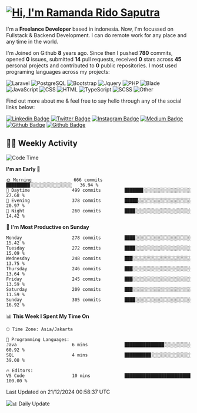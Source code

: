 # [![Hi, I'm Ramanda Rido Saputra](https://readme-typing-svg.herokuapp.com?size=24&vCenter=true&lines=%F0%9F%91%8B+Hi%2C+I'm+Ramanda+Rido+Saputra+;%F0%9F%92%BB+Fullstack+Web+Developer+)](https://git.io/typing-svg)

I'm a **Freelance Developer** based in indonesia. Now, I'm focussed on Fullstack & Backend Development. I can do remote work for any place and any time in the world.

I'm Joined on Github **8** years ago. Since then I pushed **780** commits, opened **0** issues, submitted **14** pull requests, received **0** stars across **45** personal projects and contributed to **0** public repositories.
I most used programing languages across my projects:

![Laravel](https://img.shields.io/badge/Laravel-FF2D20?flat&logo=laravel&logoColor=white)
![PostgreSQL](https://img.shields.io/badge/PostgreSQL-316192?flat&logo=postgresql&logoColor=white)
![Bootstrap](https://img.shields.io/badge/Bootstrap-563D7C?flat&logo=bootstrap&logoColor=white)
![Jquery](https://img.shields.io/badge/jQuery-0769AD?flat&logo=jquery&logoColor=white)
![PHP](https://img.shields.io/badge/-PHP-%234F5D95?style=flat&logo=PHP&logoColor=white)
![Blade](https://img.shields.io/badge/-Blade-%23f7523f?style=flat&logo=Blade&logoColor=white)
![JavaScript](https://img.shields.io/badge/-JavaScript-%23f1e05a?style=flat&logo=JavaScript&logoColor=white)
![CSS](https://img.shields.io/badge/-CSS-%23663399?style=flat&logo=CSS&logoColor=white)
![HTML](https://img.shields.io/badge/-HTML-%23e34c26?style=flat&logo=HTML&logoColor=white)
![TypeScript](https://img.shields.io/badge/-TypeScript-%233178c6?style=flat&logo=TypeScript&logoColor=white)
![SCSS](https://img.shields.io/badge/-SCSS-%23c6538c?style=flat&logo=SCSS&logoColor=white)
![Other](https://img.shields.io/badge/-Other-%23ededed?style=flat&logo=Other&logoColor=white)

Find out more about me & feel free to say hello through any of the social links below:

[![Linkedin Badge](https://img.shields.io/badge/-ramandaaridogh-blue?style=flat&logo=Linkedin&logoColor=white&link=https://www.linkedin.com/in/ramanda-rido-saputra/)](https://www.linkedin.com/in/ramanda-rido-saputra/)
[![Twitter Badge](https://img.shields.io/badge/-ramandaaridogh-%231DA1F2.svg?style=flat&logo=twitter&logoColor=white&link=https://www.twitter.com/ramandaaridogh)](https://www.twitter.com/ramandaaridogh/)
[![Instagram Badge](https://img.shields.io/badge/-ramandaaridogh-purple?style=flat&logo=instagram&logoColor=white&link=https://instagram.com/ramandaaridogh_/)](https://instagram.com/ramandaaridogh_)
[![Medium Badge](https://img.shields.io/badge/-@ramandaaridogh-%2312100E.svg?style=flat&logo=Medium&logoColor=white&link=https://medium.com/@ramandaaridogh/)](https://medium.com/@ramandaaridogh)
[![Github Badge](https://img.shields.io/badge/-@ramandaaridogh-100000.svg?style=flat&logo=github&logoColor=white&link=https://github.com/ramandaaridogh)](https://github.com/ramandaaridogh)
[![Github Badge](https://img.shields.io/badge/-@mxcode-100000.svg?style=flat&logo=github&logoColor=white&link=https://github.com/ramanda-mxcode)](https://github.com/ramanda-mxcode)

## 👨‍💻 Weekly Activity
<!--START_SECTION:waka-->
![Code Time](http://img.shields.io/badge/Code%20Time-984%20hrs%2026%20mins-blue)

**I'm an Early 🐤** 

```text
🌞 Morning                666 commits         █████████░░░░░░░░░░░░░░░░   36.94 % 
🌆 Daytime                499 commits         ███████░░░░░░░░░░░░░░░░░░   27.68 % 
🌃 Evening                378 commits         █████░░░░░░░░░░░░░░░░░░░░   20.97 % 
🌙 Night                  260 commits         ████░░░░░░░░░░░░░░░░░░░░░   14.42 % 
```
📅 **I'm Most Productive on Sunday** 

```text
Monday                   278 commits         ████░░░░░░░░░░░░░░░░░░░░░   15.42 % 
Tuesday                  272 commits         ████░░░░░░░░░░░░░░░░░░░░░   15.09 % 
Wednesday                248 commits         ███░░░░░░░░░░░░░░░░░░░░░░   13.75 % 
Thursday                 246 commits         ███░░░░░░░░░░░░░░░░░░░░░░   13.64 % 
Friday                   245 commits         ███░░░░░░░░░░░░░░░░░░░░░░   13.59 % 
Saturday                 209 commits         ███░░░░░░░░░░░░░░░░░░░░░░   11.59 % 
Sunday                   305 commits         ████░░░░░░░░░░░░░░░░░░░░░   16.92 % 
```


📊 **This Week I Spent My Time On** 

```text
🕑︎ Time Zone: Asia/Jakarta

💬 Programming Languages: 
Java                     6 mins              ███████████████░░░░░░░░░░   60.92 % 
SQL                      4 mins              ██████████░░░░░░░░░░░░░░░   39.08 % 

🔥 Editors: 
VS Code                  10 mins             █████████████████████████   100.00 % 
```


 Last Updated on 21/12/2024 00:58:37 UTC
<!--END_SECTION:waka-->

![📊 Daily Update](https://github.com/ramandaaridogh/ramandaaridogh/actions/workflows/update-activity.yml/badge.svg)
